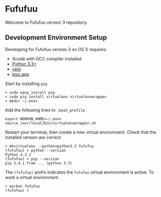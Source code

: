 Fufufuu
=======

Welcome to Fufufuu version 3 repository.

Development Environment Setup
-----------------------------

Developing for Fufufuu version 3 on OS X requires:

* Xcode with GCC compiler installed
* [Python 3.3+](http://www.python.org/)
* [npm](https://npmjs.org/)
* [less.app](http://incident57.com/less/)

Start by installing `pip`

    > sudo easy_install pip
    > sudo pip install virtualenv virtualenvwrapper
    > mkdir ~/.envs

Add the following lines to `.bash_profile`

    export WORKON_HOME=~/.envs
    source /usr/local/bin/virtualenvwrapper.sh

Restart your terminal, then create a new virtual environment. Check that the installed version are correct.

    > mkvirtualenv --python=python3.3 fufufuu
    (fufufuu) > python --version
    Python 3.3.2
    (fufufuu) > pip --version
    pip 1.4.1 from ... (python 3.3)

The `(fufufuu)` prefix indicates the `fufufuu` virtual environment is active. To work a virtual environment

    > workon fufufuu
    (fufufuu) >
